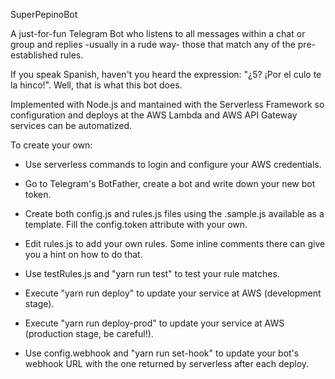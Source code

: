 SuperPepinoBot

A just-for-fun Telegram Bot who listens to all messages within a chat or group and replies -usually in a rude way- those that match any of the pre-established rules.

If you speak Spanish, haven't you heard the expression: "¿5? ¡Por el culo te la hinco!". Well, that is what this bot does.

Implemented with Node.js and mantained with the Serverless Framework so configuration and deploys at the AWS Lambda and AWS API Gateway services can be automatized.

To create your own:

- Use serverless commands to login and configure your AWS credentials.
- Go to Telegram's BotFather, create a bot and write down your new bot token.
- Create both config.js and rules.js files using the .sample.js available as a template. Fill the config.token attribute with your own.
- Edit rules.js to add your own rules. Some inline comments there can give you a hint on how to do that.

- Use testRules.js and "yarn run test" to test your rule matches.
- Execute "yarn run deploy" to update your service at AWS (development stage).
- Execute "yarn run deploy-prod" to update your service at AWS (production stage, be careful!).
- Use config.webhook and "yarn run set-hook" to update your bot's webhook URL with the one returned by serverless after each deploy.